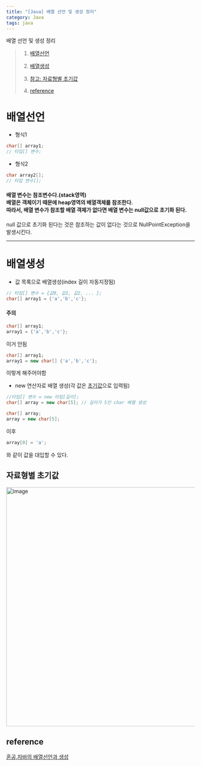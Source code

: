 ```yaml
---
title: "[Java] 배열 선언 및 생성 정리"
category: Java
tags: java 
---
```

배열 선언 및 생성 정리

> 1. [배열선언](#배열선언)
>
> 2. [배열생성](#배열생성)
>
> 3. [참고: 자료형별 초기값](#자료형별-초기값)
>
> 4. [reference](#reference)

# 배열선언

- 형식1

```java
char[] array1;
// 타입[] 변수;
```

- 형식2

```java
char array2[];
// 타입 변수[];
```

<h4 class="text-red">
배열 변수는 참조변수다.(stack영역)
<br> 
배열은 객체이기 때문에 heap영역의 배열객체를 참조한다.
<br>
따라서, 배열 변수가 참조할 배열 객체가 없다면 배열 변수는 null값으로 초기화 된다.
</h4>

null 값으로 초기화 된다는 것은 참조하는 값이 없다는 것으로 NullPointException을 발생시킨다.

-----

# 배열생성

- 값 목록으로 배열생성(index 길이 자동지정됨)

```java
// 타입[] 변수 = {값0, 값1, 값2, ... };
char[] array1 = {'a','b','c'};
```

<h4 class="text-red">주의</h4>

```java
char[] array1;
array1 = {'a','b','c'};
```
이거 안됨

```java
char[] array1;
array1 = new char[] {'a','b','c'};
```
이렇게 해주어야함

- new 연산자로 배열 생성(각 값은 [초기값](#자료형별-초기값)으로 입력됨)

```java
//타입[] 변수 = new 타입[길이];
char[] array = new char[5]; // 길이가 5인 char 배열 생성
```

```java
char[] array;
array = new char[5];
```

이후 

```java
array[0] = 'a';
```
와 같이 값을 대입할 수 있다.


## 자료형별 초기값
<img width="638" alt="image" src="https://github.com/junodevv/junodevv.github.io/assets/126752196/bf7601d1-b738-4890-bc2d-9b199252a7f3">

## reference

[혼공,자바의 배열선언과 생성](https://hongong.hanbit.co.kr/java-%EC%9E%90%EB%B0%94-%EB%B0%B0%EC%97%B4array-%EC%84%A0%EC%96%B8%ED%95%98%EA%B3%A0-%EC%83%9D%EC%84%B1%ED%95%98%EA%B8%B0/)